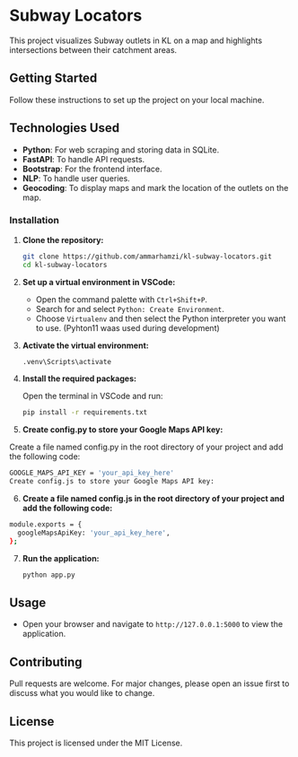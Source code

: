 # Subway Locators

This project visualizes Subway outlets in KL on a map and highlights intersections between their catchment areas.

## Getting Started

Follow these instructions to set up the project on your local machine.

## Technologies Used

- **Python**: For web scraping and storing data in SQLite.
- **FastAPI**: To handle API requests.
- **Bootstrap**: For the frontend interface.
- **NLP**: To handle user queries.
- **Geocoding**: To display maps and mark the location of the outlets on the map.

### Installation

1. **Clone the repository:**

   ```bash
   git clone https://github.com/ammarhamzi/kl-subway-locators.git
   cd kl-subway-locators
   ```

2. **Set up a virtual environment in VSCode:**

   - Open the command palette with `Ctrl+Shift+P`.
   - Search for and select `Python: Create Environment`.
   - Choose `Virtualenv` and then select the Python interpreter you want to use. (Pyhton11 waas used during development)

3. **Activate the virtual environment:**

   ```bash
   .venv\Scripts\activate
   ```

4. **Install the required packages:**

   Open the terminal in VSCode and run:

   ```bash
   pip install -r requirements.txt
   ```

5. **Create config.py to store your Google Maps API key:**

Create a file named config.py in the root directory of your project and add the following code:
```bash
GOOGLE_MAPS_API_KEY = 'your_api_key_here'
Create config.js to store your Google Maps API key:
```
6. **Create a file named config.js in the root directory of your project and add the following code:**

```bash
module.exports = {
  googleMapsApiKey: 'your_api_key_here',
};
```

7. **Run the application:**

   ```bash
   python app.py
   ```

## Usage

- Open your browser and navigate to `http://127.0.0.1:5000` to view the application.

## Contributing

Pull requests are welcome. For major changes, please open an issue first to discuss what you would like to change.

## License

This project is licensed under the MIT License.

